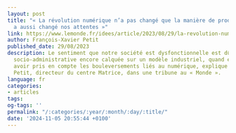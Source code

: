 ```yaml
---
layout: post
title: "« La révolution numérique n’a pas changé que la manière de produire, elle
  a aussi changé nos attentes »"
link: https://www.lemonde.fr/idees/article/2023/08/29/la-revolution-numerique-n-a-pas-change-que-la-maniere-de-produire-elle-a-aussi-change-nos-attentes_6186938_3232.html
author: François-Xavier Petit
published_date: 29/08/2023
description: Le sentiment que notre société est dysfonctionnelle est dû à une organisation
  socio-administrative encore calquée sur un modèle industriel, quand elle devrait
  avoir pris en compte les bouleversements liés au numérique, explique François-Xavier
  Petit, directeur du centre Matrice, dans une tribune au « Monde ».
language: fr
categories:
- articles
tags:
og-tags: ''
permalink: "/:categories/:year/:month/:day/:title/"
date: '2024-11-05 20:55:44 +0100'
---
```

